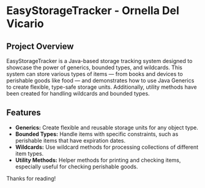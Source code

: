 # EasyStorageTracker - Ornella Del Vicario

## Project Overview
EasyStorageTracker is a Java-based storage tracking system designed to showcase the power of generics, bounded types, and wildcards. This system can store various types of items — from books and devices to perishable goods like food — and demonstrates how to use Java Generics to create flexible, type-safe storage units. Additionally, utility methods have been created for handling wildcards and bounded types.

## Features
- **Generics:** Create flexible and reusable storage units for any object type.
- **Bounded Types:** Handle items with specific constraints, such as perishable items that have expiration dates.
- **Wildcards:** Use wildcard methods for processing collections of different item types.
- **Utility Methods:** Helper methods for printing and checking items, especially useful for checking perishable goods.

Thanks for reading!
